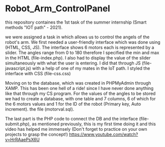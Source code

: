 # Robot_Arm_ControlPanel
 this repository containes the 1st task of the summer internship (Smart methods "IOT path" - 2021).
 

we were assigned a task in which allows us to control the angels of the robot's arm.
We first needed a user-friendly interface which was done using (HTML, CSS, JS). The interface shows 6 motors each is represented by a slider.
The angles range from 0 to 180 therefore I specified the min and max in the HTML (file-index.php). I also had to display the value of the slider simultaneously with what the user is entering. I did that through JS (file-javascript.js) with a help of one of my mates in the IoT path.
I styled the interface with CSS (file-css.css)

Moving on to the database, which was created in PHPMyAdmin through XAMP. This has been one hell of a ride! since I have never done anything like that through my CS program.
For the values of the angles to be stored we had to create a database, with one table and 7 columns, 6 of which for the 6 motors values and 1 for the ID of the robot (Primary key, Auto increment). the file (motorval.sql).

The last part is the PHP code to connect the DB and the interface (file-submit.php), as mentioned previously, this is my first time doing it and this video has helped me immensely (Don't forget to practice on your own projects to grasp the concept!)
 https://www.youtube.com/watch?v=HrRAaePsX6U
 
 
 
